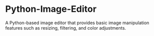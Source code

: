 # Python-Image-Editor
A Python-based image editor that provides basic image manipulation features such as resizing, filtering, and color adjustments.
